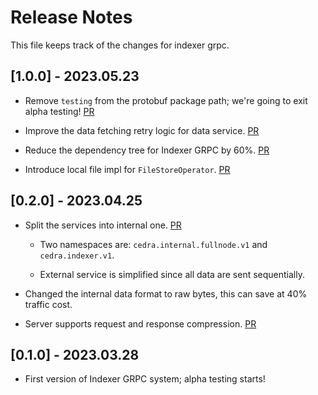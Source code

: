 # Release Notes

This file keeps track of the changes for indexer grpc.


## [1.0.0] - 2023.05.23

* Remove `testing` from the protobuf package path; we're going to exit alpha testing! [PR](https://github.com/cedra-labs/cedra/pull/8277)

* Improve the data fetching retry logic for data service. [PR](https://github.com/cedra-labs/cedra/pull/8169)

* Reduce the dependency tree for Indexer GRPC by 60%. [PR](https://github.com/cedra-labs/cedra/pull/8139)

* Introduce local file impl for `FileStoreOperator`. [PR](https://github.com/cedra-labs/cedra/pull/8117)

## [0.2.0] - 2023.04.25

* Split the services into internal one. [PR](https://github.com/cedra-labs/cedra/pull/7632)

  * Two namespaces are: `cedra.internal.fullnode.v1` and `cedra.indexer.v1`. 

  * External service is simplified since all data are sent sequentially.

* Changed the internal data format to raw bytes, this can save at 40% traffic cost. 

* Server supports request and response compression. [PR](https://github.com/cedra-labs/cedra/pull/7907)


## [0.1.0] - 2023.03.28

* First version of Indexer GRPC system; alpha testing starts! 
